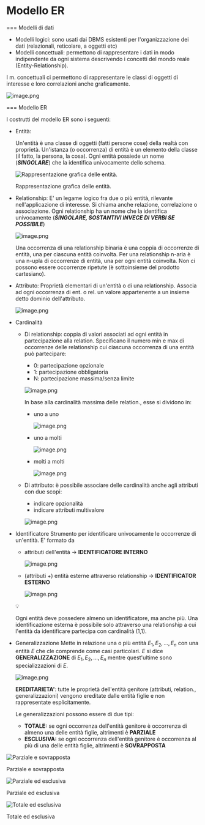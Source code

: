 # Modello ER

=== Modelli di dati

- Modelli logici: sono usati dai DBMS esistenti per l'organizzazione dei dati (relazionali, reticolare, a oggetti etc)
- Modelli concettuali: permettono di rappresentare i dati in modo indipendente da ogni sistema descrivendo i concetti del mondo reale (Entity-Relationship).

I m. concettuali ci permettono di rappresentare le classi  di oggetti di interesse e loro correlazioni anche graficamente.

![image.png](Modello%20ER%2017efd949e1178013ab83fd8b56ebb58c/image.png)

=== Modello ER

I costrutti del modello ER sono i seguenti:

- Entità:
    
    Un'entità è una classe di oggetti (fatti persone cose) della realtà con proprietà. Un'istanza (o occorrenza) di entità è un elemento della classe (il fatto, la persona, la cosa). Ogni entità possiede un nome (***SINGOLARE***) che la identifica univocamente dello schema.
    
    ![Rappresentazione grafica delle entità.](Modello%20ER%2017efd949e1178013ab83fd8b56ebb58c/image%201.png)
    
    Rappresentazione grafica delle entità.
    
- Relationship: 
E' un legame logico fra due o più entità, rilevante nell'applicazione di interesse. Si chiama anche relazione, correlazione o associazione. Ogni relationship ha un nome che la identifica univocamente (***SINGOLARE, SOSTANTIVI INVECE DI VERBI SE POSSIBILE***)
    
    ![image.png](Modello%20ER%2017efd949e1178013ab83fd8b56ebb58c/image%202.png)
    
    Una occorrenza di una relationship binaria è una coppia di occorrenze di entità, una per ciascuna entità coinvolta. Per una relationship n-aria è una n-upla di occorrenze di entità, una per ogni entità coinvolta. Non ci possono essere occorrenze ripetute (è sottoinsieme del prodotto cartesiano).
    
- Attributo:
Proprietà elementari di un'entità o di una relationship. Associa ad ogni occorrenza di ent. o rel. un valore appartenente a un insieme detto dominio dell'attributo.
    
    ![image.png](Modello%20ER%2017efd949e1178013ab83fd8b56ebb58c/image%203.png)
    
- Cardinalità
    - Di relationship: coppia di valori associati ad ogni entità in partecipazione alla relation. Specificano il numero min e max di occorrenze delle relationship cui ciascuna occorrenza di una entità può partecipare:
        - 0: partecipazione opzionale
        - 1: partecipazione obbligatoria
        - N: partecipazione massima/senza limite
        
        ![image.png](Modello%20ER%2017efd949e1178013ab83fd8b56ebb58c/image%204.png)
        
        In base alla cardinalità massima delle relation., esse si dividono in:
        
        - uno a uno
            
            ![image.png](Modello%20ER%2017efd949e1178013ab83fd8b56ebb58c/image%205.png)
            
        - uno a molti
            
            ![image.png](Modello%20ER%2017efd949e1178013ab83fd8b56ebb58c/image%206.png)
            
        - molti a molti
            
            ![image.png](Modello%20ER%2017efd949e1178013ab83fd8b56ebb58c/image%207.png)
            
    - Di attributo: è possibile associare delle cardinalità anche agli attributi con due scopi:
        - indicare opzionalità
        - indicare attributi multivalore
        
        ![image.png](Modello%20ER%2017efd949e1178013ab83fd8b56ebb58c/image%208.png)
        
- Identificatore
Strumento per identificare univocamente le occorrenze di un'entità. E' formato da
    - attributi dell'entità → **IDENTIFICATORE INTERNO**
        
        ![image.png](Modello%20ER%2017efd949e1178013ab83fd8b56ebb58c/image%209.png)
        
    - (attributi +) entità esterne attraverso relationship → **IDENTIFICATOR ESTERNO**
        
        ![image.png](Modello%20ER%2017efd949e1178013ab83fd8b56ebb58c/image%2010.png)
        
    
    <aside>
    💡
    
    Ogni entità deve possedere almeno un identificatore, ma anche più. Una identificazione esterna è possibile solo attraverso una relationship a cui l'entità da identificare partecipa con cardinalità (1,1).
    
    </aside>
    
- Generalizzazione
Mette in relazione una o più entità $E_1, E_2,...,E_n$ con una entità $E$ che cle comprende come casi particolari. $E$ si dice **GENERALIZZAZIONE** di $E_1,E_2,...,E_n$ mentre quest'ultime sono specializzazioni di $E$.
    
    ![image.png](Modello%20ER%2017efd949e1178013ab83fd8b56ebb58c/image%2011.png)
    
    **EREDITARIETA'**: tutte le proprietà dell'entità genitore (attributi, relation., generalizzazioni) vengono ereditate dalle entità figlie e non rappresentate esplicitamente.
    
    Le generalizzazioni possono essere di due tipi:
    
    - **TOTALE:** se ogni occorrenza dell'entità genitore è occorrenza di almeno una delle entità figlie, altrimenti è **PARZIALE**
    - **ESCLUSIVA:** se ogni occorrenza dell'entità genitore è occorrenza al più di una delle entità figlie, altrimenti è **SOVRAPPOSTA**

![Parziale e sovrapposta](Modello%20ER%2017efd949e1178013ab83fd8b56ebb58c/image%2012.png)

Parziale e sovrapposta

![Parziale ed esclusiva](Modello%20ER%2017efd949e1178013ab83fd8b56ebb58c/image%2013.png)

Parziale ed esclusiva

![Totale ed esclusiva](Modello%20ER%2017efd949e1178013ab83fd8b56ebb58c/image%2014.png)

Totale ed esclusiva